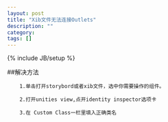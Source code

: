 ```yaml
---
layout: post
title: "Xib文件无法连接Outlets"
description: ""
category: 
tags: []
---
```

{% include JB/setup %}

##解决方法

		1.单击打开storybord或者xib文件，选中你需要操作的组件。

		2.打开unities view,点开identity inspector选项卡

		3.在 Custom Class一栏里填入正确类名

